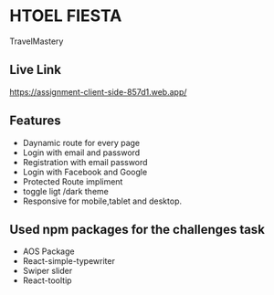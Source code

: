 # HTOEL FIESTA

TravelMastery

## Live Link

https://assignment-client-side-857d1.web.app/

## Features

- Daynamic route for every page
- Login with email and password
- Registration with email password
- Login with Facebook and Google
- Protected Route impliment
- toggle ligt /dark theme
- Responsive for mobile,tablet and desktop.

## Used npm packages for the challenges task

- AOS Package
- React-simple-typewriter
- Swiper slider
- React-tooltip
